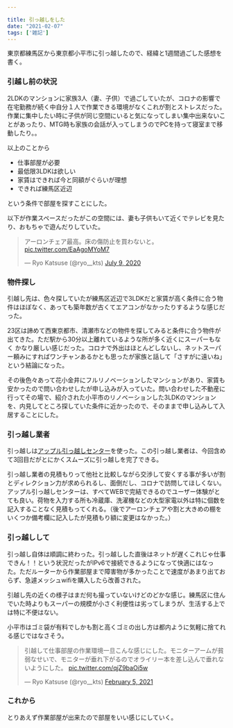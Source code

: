 ```yaml
---

title: 引っ越しをした
date: "2021-02-07"
tags: ['雑記']
---
```


東京都練馬区から東京都小平市に引っ越したので、経緯と1週間過ごした感想を書く。

### 引越し前の状況

2LDKのマンションに家族3人（妻、子供）で過ごしていたが、コロナの影響で在宅勤務が続く中自分１人で作業できる環境がなくこれが割とストレスだった。
作業に集中したい時に子供が同じ空間にいると気になってしまい集中出来ないことがあったり、MTG時も家族の会話が入ってしまうのでPCを持って寝室まで移動したり。。

以上のことから

- 仕事部屋が必要
- 最低限3LDKは欲しい
- 家賃はできれば今と同額がぐらいが理想
- できれば練馬区近辺

という条件で部屋を探すことにした。

以下が作業スペースだったがこの空間には、妻も子供もいて近くでテレビを見たり、おもちゃで遊んだりしていた。

<blockquote class="twitter-tweet"><p lang="ja" dir="ltr">アーロンチェア最高。床の傷防止を買わないと。 <a href="https://t.co/EaAgoMYoM7">pic.twitter.com/EaAgoMYoM7</a></p>&mdash; Ryo Katsuse (@ryo__kts) <a href="https://twitter.com/ryo__kts/status/1281064673496821761?ref_src=twsrc%5Etfw">July 9, 2020</a></blockquote> <script async src="https://platform.twitter.com/widgets.js" charset="utf-8"></script>

### 物件探し

引越し先は、色々探していたが練馬区近辺で3LDKだと家賃が高く条件に合う物件はほぼなく、あっても築年数が古くてエアコンがなかったりするような感じだった。

23区は諦めて西東京都市、清瀬市などの物件を探してみると条件に合う物件が出てきた。ただ駅から30分以上離れているような所が多く近くにスーパーもなく
かなり厳しい感じだった。コロナで外出はほとんどしないし、ネットスーパー頼みにすればワンチャンあるかとも思ったが家族と話して「さすがに遠いね」という結論になった。

その後色々あって花小金井にフルリノベーションしたマンションがあり、家賃も安かったので問い合わせしたが申し込みが入っていた。問い合わせした不動産に行ってその場で、紹介された小平市のリノベーションした3LDKのマンションを、内見してところ探していた条件に近かったので、そのままで申し込みして入居することにした。

### 引っ越し業者

引っ越しは[アップル引っ越しセンター](https://apple-hikkoshi.jp/)を使った。この引っ越し業者は、今回含めて3回目だがとにかくスムーズに引っ越しを完了できる。

引っ越し業者の見積もりって他社と比較しながら交渉して安くする事が多いが割とディレクション力が求められるし、面倒だし、コロナで訪問してほしくない。アップル引っ越しセンターは、すべてWEBで完結できるのでユーザー体験がとても良い。荷物を入力する所も冷蔵庫、洗濯機などの大型家電以外は特に個数を記入することなく見積もってくれる。（後でアーロンチェアや割と大きめの棚をいくつか備考欄に記入したが見積もり額に変更はなかった。）

### 引っ越しして

引っ越し自体は順調に終わった。引っ越しした直後はネットが遅くこれじゃ仕事できん！！という状況だったがIPv6で接続できるようになって快適にはなった。ただルーターから作業部屋まで障害物が多かったことで速度があまり出ておらず、急遽メッシュwifiを購入したら改善された。

引越し先の近くの様子はまだ何も撮っていないけどのどかな感じ。練馬区に住んでいた時よりもスーパーの規模が小さく利便性は劣ってしまうが、生活する上では特に不便はない。

小平市はゴミ袋が有料でしかも割と高くゴミの出し方は都内ように気軽に捨てれる感じではなさそう。



<blockquote class="twitter-tweet"><p lang="ja" dir="ltr">引越して仕事部屋の作業環境一旦こんな感じにした。モニターアームが貧弱なせいで、モニターが垂れ下がるのでオライリー本を差し込んで垂れないようにした。 <a href="https://t.co/qjZ9baOi5w">pic.twitter.com/qjZ9baOi5w</a></p>&mdash; Ryo Katsuse (@ryo__kts) <a href="https://twitter.com/ryo__kts/status/1357613811990024196?ref_src=twsrc%5Etfw">February 5, 2021</a></blockquote> <script async src="https://platform.twitter.com/widgets.js" charset="utf-8"></script>

### これから

とりあえず作業部屋が出来たので部屋をいい感じにしていく。
